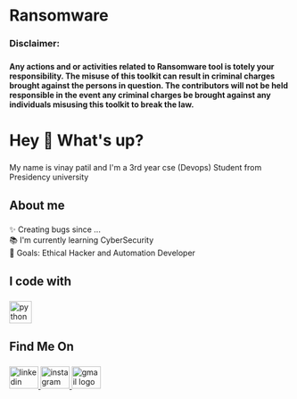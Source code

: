 <h1 align="left">Ransomware</h1>

###

<h3 align="left">Disclaimer:</h3>

###

<h4 align="left">Any actions and or activities related to Ransomware tool is totely your responsibility. The misuse of this toolkit can result in criminal charges brought against the persons in question. The contributors will not be held responsible in the event any criminal charges be brought against any individuals misusing this toolkit to break the law.</h4>

###

<h1 align="left">Hey 👋 What's up?</h1>

###

<p align="left">My name is vinay patil and I'm a 3rd year cse (Devops) Student  from Presidency university</p>

###

<h2 align="left">About me</h2>

###

<p align="left">✨ Creating bugs since ...<br>📚 I'm currently learning CyberSecurity<br>🎯 Goals: Ethical Hacker and Automation Developer</p>

###

<h2 align="left">I code with</h2>

###

<div align="left">
  <img src="https://cdn.jsdelivr.net/gh/devicons/devicon/icons/python/python-original.svg" height="40" alt="python logo"  />
</div>

###

<h2 align="left">Find Me On</h2>

###

<div align="left">
  <a href="https://www.linkedin.com/in/vinay-patil-devops-engineering/" target="_blank">
    <img src="https://raw.githubusercontent.com/maurodesouza/profile-readme-generator/master/src/assets/icons/social/linkedin/default.svg" width="52" height="40" alt="linkedin logo"  />
  </a>
  <a href="https://www.instagram.com/_vinu_132?igsh=MTd6NjNibDU5aGNieQ==" target="_blank">
    <img src="https://raw.githubusercontent.com/maurodesouza/profile-readme-generator/master/src/assets/icons/social/instagram/default.svg" width="52" height="40" alt="instagram logo"  />
  </a>
  <a href="vinaycp50@gmail.com" target="_blank">
    <img src="https://raw.githubusercontent.com/maurodesouza/profile-readme-generator/master/src/assets/icons/social/gmail/default.svg" width="52" height="40" alt="gmail logo"  />
  </a>
</div>

###
